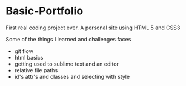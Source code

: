 # Basic-Portfolio

<p> First real coding project ever. A personal site using HTML 5 and CSS3 </p>

<p>
  Some of the things I learned and challenges faces
  <ul>
    <li> git flow </li>
    <li> html basics </li>
    <li> getting used to sublime text and an editor </li>
    <li> relative file paths </li>
    <li> id's attr's and classes and selecting with style </li>
  </ul>
</p>